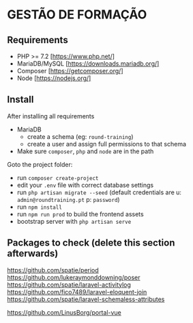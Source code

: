 # GESTÃO DE FORMAÇÃO

## Requirements

* PHP >= 7.2 [https://www.php.net/]
* MariaDB/MySQL [https://downloads.mariadb.org/]
* Composer [https://getcomposer.org/]
* Node [https://nodejs.org/]

## Install

After installing all requirements
* MariaDB
    * create a schema (eg: `round-training`)
    * create a user and assign full permissions to that schema
* Make sure `composer`, `php` and `node` are in the path

Goto the project folder:

* run `composer create-project`
* edit your `.env` file with correct database settings
* run `php artisan migrate --seed` (default credentials are u: `admin@roundtraining.pt` p: `password`)
* run `npm install`
* run `npm run prod` to build the frontend assets
* bootstrap server with `php artisan serve`




## Packages to check (delete this section afterwards)

https://github.com/spatie/period
https://github.com/lukeraymonddowning/poser
https://github.com/spatie/laravel-activitylog
https://github.com/fico7489/laravel-eloquent-join
https://github.com/spatie/laravel-schemaless-attributes

https://github.com/LinusBorg/portal-vue
